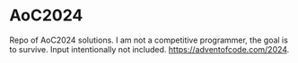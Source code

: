 # AoC2024

Repo of AoC2024 solutions. I am not a competitive programmer, the goal is to survive. Input intentionally not included. https://adventofcode.com/2024.
